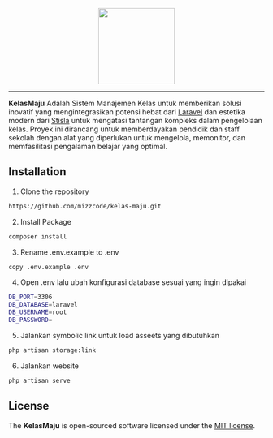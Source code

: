 <p align="center">
  <a href="https://laravel.com/">
    <img src="https://github.com/mizzcode/kelas-maju/blob/dev/public/img/logo/kelasmaju-white.svg" width="150">
  </a>
</p>
<hr>
<span align="center">
    <b>KelasMaju</b> Adalah Sistem Manajemen Kelas untuk memberikan solusi inovatif yang mengintegrasikan potensi hebat dari <a href="https://laravel.com">Laravel</a> dan estetika modern dari <a href="https://github.com/stisla/stisla">Stisla</a> untuk mengatasi tantangan kompleks dalam pengelolaan kelas. Proyek ini dirancang untuk memberdayakan pendidik dan staff sekolah dengan alat yang diperlukan untuk mengelola, memonitor, dan memfasilitasi pengalaman belajar yang optimal.
</span>

## Installation

1. Clone the repository
```bash
https://github.com/mizzcode/kelas-maju.git
```
2. Install Package
```bash
composer install
```
3. Rename .env.example to .env
```bash
copy .env.example .env
```
4. Open .env lalu ubah konfigurasi database sesuai yang ingin dipakai
```bash
DB_PORT=3306
DB_DATABASE=laravel
DB_USERNAME=root
DB_PASSWORD=
```
5. Jalankan symbolic link untuk load asseets yang dibutuhkan
```bash
php artisan storage:link
```
6. Jalankan website
```bash
php artisan serve
```

## License

The <b>KelasMaju</b> is open-sourced software licensed under the [MIT license](https://opensource.org/licenses/MIT).

